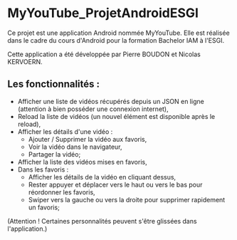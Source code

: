 MyYouTube_ProjetAndroidESGI
======

Ce projet est une application Android nommée MyYouTube. Elle est réalisée dans le cadre du cours d'Android pour la formation Bachelor IAM à l'ESGI.

Cette application a été développée par Pierre BOUDON et Nicolas KERVOERN.

## Les fonctionnalités :

- Afficher une liste de vidéos récupérés depuis un JSON en ligne (attention à bien posséder une connexion internet),
- Reload la liste de vidéos (un nouvel élément est disponible après le reload),
- Afficher les détails d'une vidéo :
	- Ajouter / Supprimer la vidéo aux favoris,
	- Voir la vidéo dans le navigateur,
	- Partager la vidéo;
- Afficher la liste des vidéos mises en favoris,
- Dans les favoris :
	- Afficher les détails de la vidéo en cliquant dessus,
	- Rester appuyer et déplacer vers le haut ou vers le bas pour réordonner les favoris,
	- Swiper vers la gauche ou vers la droite pour supprimer rapidement un favoris;


(Attention ! Certaines personnalités peuvent s'être glissées dans l'application.)